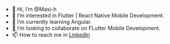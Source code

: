 - 👋 Hi, I’m @Maxi-h
- 👀 I’m interested in Flutter | React Native Mobile Development.
- 🌱 I’m currently learning Angular.
- 💞️ I’m looking to collaborate on FLutter Mobile Development.
- 📫 How to reach me in [LinkedIn](https://www.linkedin.com/in/juan-maxi-huillca/)

<!---
Maxi-h/Maxi-h is a ✨ special ✨ repository because its `README.md` (this file) appears on your GitHub profile.
You can click the Preview link to take a look at your changes.
--->
